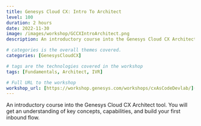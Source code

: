 ```yaml
---
title: Genesys Cloud CX: Intro To Architect
level: 100
duration: 2 hours
date: 2022-11-30
image: /images/workshop/GCCXIntroArchitect.png
description: An introductory course into the Genesys Cloud CX Architect tool. You will get an understanding of key concepts, capabilities, and build your first inbound flow.

# categories is the overall themes covered. 
categories: [GenesysCloudCX]

# tags are the technologies covered in the workshop
tags: [Fundamentals, Architect, IVR]

# Full URL to the workshop
workshop_url: [https://workshop.genesys.com/workshops/cxAsCodeDevlab/](https://workshop.genesys.com/workshops/Architect-Basics-101/)
---
```


An introductory course into the Genesys Cloud CX Architect tool. You will get an understanding of key concepts, capabilities, and build your first inbound flow.
